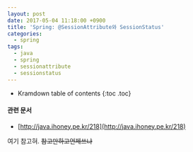 ```yaml
---
layout: post
date: 2017-05-04 11:18:00 +0900
title: 'Spring: @SessionAttribute와 SessionStatus'
categories:
  - spring
tags:
  - java
  - spring
  - sessionattribute
  - sessionstatus
---
```


* Kramdown table of contents
{:toc .toc}

#### 관련 문서

- [http://java.ihoney.pe.kr/218](http://java.ihoney.pe.kr/218)

여기 참고혀. ~~참고만하고언제쓰냐~~
